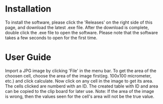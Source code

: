 # Installation
To install the software, please click the 'Releases' on the right side of this page, and download the latest .exe file. After the download is complete, double click the .exe file to open the software.
Please note that the software takes a few seconds to open for the first time. 

# User Guide
Import a JPG image by clicking 'File' in the menu bar. To get the area of the choosen cell, choose the area of the image first(eg. 100x100 micrometer, etc.) and click calculate. Now click on any cell in the image to get its area. The cells clicked are numberd with an ID. The created table with ID and area can be copied to the clip board for later use. 
Note: If the area of the image is wrong, then the values seen for the cell's area will not be the true value. 
